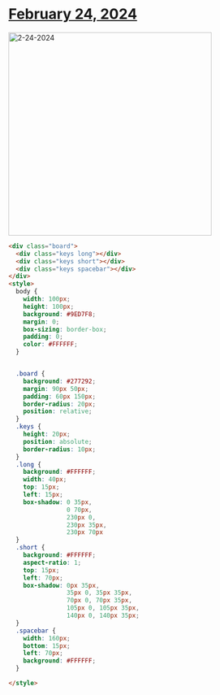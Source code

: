 # [February 24, 2024](https://cssbattle.dev/play/drodpFnqUqZyAycYQmgU)

<img src="https://firebasestorage.googleapis.com/v0/b/cssbattleapp.appspot.com/o/user%2Fummd3POvEDfFyeFvVdOMG3OOrwE2%2Ftargets%2Ftarget_Z90D6KR@2x.png?alt=media" width="400" alt="2-24-2024" />


```html
<div class="board">
  <div class="keys long"></div>
  <div class="keys short"></div>
  <div class="keys spacebar"></div>
</div>
<style>
  body {
    width: 100px;
    height: 100px;
    background: #9ED7F8;
    margin: 0;
    box-sizing: border-box;
    padding: 0;
    color: #FFFFFF;
  }


  .board {
    background: #277292;
    margin: 90px 50px;
    padding: 60px 150px;
    border-radius: 20px;
    position: relative;
  }
  .keys {
    height: 20px;
    position: absolute;
    border-radius: 10px;
  }
  .long {
    background: #FFFFFF;
    width: 40px;
    top: 15px;
    left: 15px;
    box-shadow: 0 35px,
                0 70px,
                230px 0,
                230px 35px,
                230px 70px
  }
  .short {
    background: #FFFFFF;
    aspect-ratio: 1;
    top: 15px;
    left: 70px;
    box-shadow: 0px 35px,
                35px 0, 35px 35px,
                70px 0, 70px 35px,
                105px 0, 105px 35px,
                140px 0, 140px 35px;
  }
  .spacebar {
    width: 160px;
    bottom: 15px;
    left: 70px;
    background: #FFFFFF;
  }

</style>

```